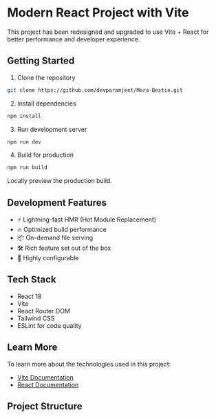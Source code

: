 # Modern React Project with Vite

This project has been redesigned and upgraded to use Vite + React for better performance and developer experience.

## Getting Started

1. Clone the repository

```bash
git clone https://github.com/devparamjeet/Mera-Bestie.git
```

2. Install dependencies

```bash
npm install
```

3. Run development server

```bash
npm run dev
```

4. Build for production

```bash
npm run build
```

Locally preview the production build.

## Development Features

- ⚡️ Lightning-fast HMR (Hot Module Replacement)
- 🔥 Optimized build performance
- 📦 On-demand file serving
- 🛠️ Rich feature set out of the box
- 🔧 Highly configurable

## Tech Stack

- React 18
- Vite
- React Router DOM
- Tailwind CSS
- ESLint for code quality

## Learn More

To learn more about the technologies used in this project:

- [Vite Documentation](https://vitejs.dev/)
- [React Documentation](https://react.dev/)

## Project Structure
